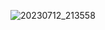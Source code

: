 
![20230712_213558](https://github.com/SalemAshraf/FlutterWeatherApp/assets/82342535/cc6f0e18-ae21-4989-b712-236f6efdb87a)
